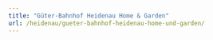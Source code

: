 ```yaml
---
title: "Güter-Bahnhof Heidenau Home & Garden"
url: /heidenau/gueter-bahnhof-heidenau-home-und-garden/
---
```

